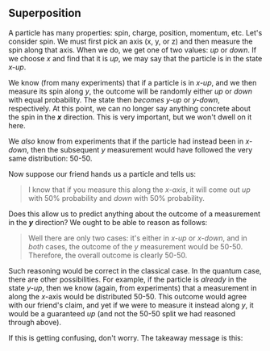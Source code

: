 

## Superposition

A particle has many properties: spin, charge, position, momentum, etc. Let's 
consider spin. We must first pick an axis (x, y, or z) and then measure the spin 
along that axis. When we do, we get one of two values: *up* or *down*. If we
choose *x* and find that it is *up*, we may say that the particle is in the 
state *x-up*.

We know (from many experiments) that if a particle is in *x-up*, and we then
measure its spin along *y*, the outcome will be randomly either *up* or *down*
with equal probability. The state then *becomes* *y-up* or *y-down*, respectively.
At this point, we can no longer say anything concrete about the spin in the 
***x*** direction. This is very important, but we won't dwell on it here.

We *also* know from experiments that if the particle had instead been in 
*x-down*, then the subsequent *y* measurement would have followed the very same 
distribution: 50-50.

Now suppose our friend hands us a particle and tells us:

> I know that if you measure this along the *x-axis*, it will come out *up* with
50% probability and *down* with 50% probability. 

Does this allow us to predict anything about the outcome of a measurement in the 
***y*** direction? We ought to be able to reason as follows:

> Well there are only two cases: it's either in *x-up* or *x-down*, and in
*both* cases, the outcome of the *y* measurement would be 50-50. Therefore,
the overall outcome is clearly 50-50.

Such reasoning would be correct in the classical case. In the quantum case,
there are other possibilities. For example, if the particle is *already* in
the state *y-up*, then we know (again, from experiments) that a measurement in
along the *x*-axis would be distributed 50-50. This outcome would agree with our
friend's claim, and yet if we were to measure it instead along *y*, it would be
a guaranteed *up* (and not the 50-50 split we had reasoned through above).

If this is getting confusing, don't worry. The takeaway message is this: 
